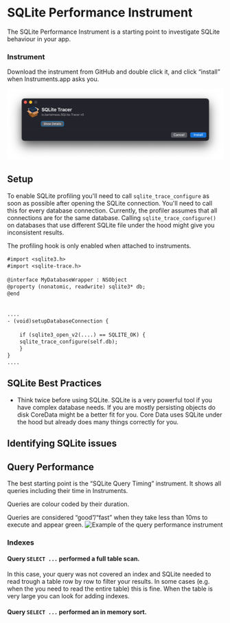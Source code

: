 # SQLite Performance Instrument

The SQLite Performance Instrument is a starting point to investigate SQLite behaviour in your app.

### Instrument
Download the instrument from GitHub and double click it, and click “install” when Instruments.app asks you.

![Install in Instruments dialog][image-1]

## Setup

To enable SQLite profiling you'll need to call `sqlite_trace_configure` as soon as possible after opening the SQLite connection. You'll need to call this for every database connection.
Currently, the profiler assumes that all connections are for the same database. Calling `sqlite_trace_configure()` on databases that use different SQLite file under the hood might give you inconsistent results.

The profiling hook is only enabled when attached to instruments.

	#import <sqlite3.h>
	#import <sqlite-trace.h>
	
	@interface MyDatabaseWrapper : NSObject
	@property (nonatomic, readwrite) sqlite3* db;
	@end
	
	
	....
	- (void)setupDatabaseConnection {
	    
	    if (sqlite3_open_v2(....) == SQLITE_OK) { 
	    sqlite_trace_configure(self.db);
	    }
	}
	....
	

## SQLite Best Practices

- Think twice before using SQLite. SQLite is a very powerful tool if you have complex database needs. If you are mostly persisting objects do disk CoreData might be a better fit for you. Core Data uses SQLite under the hood but already does many things correctly for you.

## Identifying SQLite issues

## Query Performance

The best starting point is the “SQLite Query Timing” instrument. It shows all queries including their time in Instruments.

Queries are colour coded by their duration.

Queries are considered “good”/“fast” when they take less than 10ms to execute and appear green.
![Example of the query performance instrument][image-2]


### Indexes

#### Query `SELECT ...` performed a full table scan.

In this case, your query was not covered an index and SQLite needed to read trough a table row by row to filter your results. In some cases (e.g. when the you need to read the entire table) this is fine. When the table is very large you can look for adding indexes.

#### Query `SELECT ...` performed an in memory sort.

[image-1]:	docs/install-in-instruments.png
[image-2]:	query-performance.png